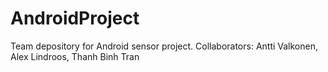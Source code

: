 # AndroidProject
Team depository for Android sensor project. Collaborators: Antti Valkonen, Alex Lindroos, Thanh Binh Tran
